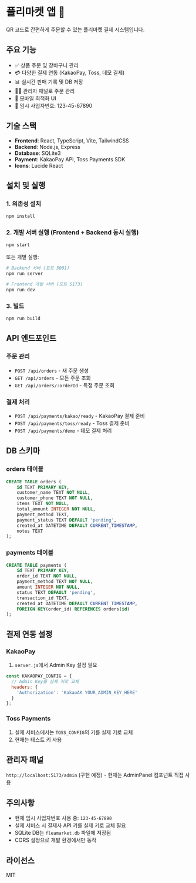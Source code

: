 # 플리마켓 앱 🎪

QR 코드로 간편하게 주문할 수 있는 플리마켓 결제 시스템입니다.

## 주요 기능

- ✅ 상품 주문 및 장바구니 관리
- 💳 다양한 결제 연동 (KakaoPay, Toss, 데모 결제)
- 📊 실시간 판매 기록 및 DB 저장
- 👨‍💼 관리자 패널로 주문 관리
- 📱 모바일 최적화 UI
- 🏢 임시 사업자번호: 123-45-67890

## 기술 스택

- **Frontend**: React, TypeScript, Vite, TailwindCSS
- **Backend**: Node.js, Express
- **Database**: SQLite3
- **Payment**: KakaoPay API, Toss Payments SDK
- **Icons**: Lucide React

## 설치 및 실행

### 1. 의존성 설치
```bash
npm install
```

### 2. 개발 서버 실행 (Frontend + Backend 동시 실행)
```bash
npm start
```

또는 개별 실행:
```bash
# Backend 서버 (포트 3001)
npm run server

# Frontend 개발 서버 (포트 5173)
npm run dev
```

### 3. 빌드
```bash
npm run build
```

## API 엔드포인트

### 주문 관리
- `POST /api/orders` - 새 주문 생성
- `GET /api/orders` - 모든 주문 조회
- `GET /api/orders/:orderId` - 특정 주문 조회

### 결제 처리
- `POST /api/payments/kakao/ready` - KakaoPay 결제 준비
- `POST /api/payments/toss/ready` - Toss 결제 준비
- `POST /api/payments/demo` - 데모 결제 처리

## DB 스키마

### orders 테이블
```sql
CREATE TABLE orders (
    id TEXT PRIMARY KEY,
    customer_name TEXT NOT NULL,
    customer_phone TEXT NOT NULL,
    items TEXT NOT NULL,
    total_amount INTEGER NOT NULL,
    payment_method TEXT,
    payment_status TEXT DEFAULT 'pending',
    created_at DATETIME DEFAULT CURRENT_TIMESTAMP,
    notes TEXT
);
```

### payments 테이블
```sql
CREATE TABLE payments (
    id TEXT PRIMARY KEY,
    order_id TEXT NOT NULL,
    payment_method TEXT NOT NULL,
    amount INTEGER NOT NULL,
    status TEXT DEFAULT 'pending',
    transaction_id TEXT,
    created_at DATETIME DEFAULT CURRENT_TIMESTAMP,
    FOREIGN KEY(order_id) REFERENCES orders(id)
);
```

## 결제 연동 설정

### KakaoPay
1. `server.js`에서 Admin Key 설정 필요
```javascript
const KAKAOPAY_CONFIG = {
  // Admin Key를 실제 키로 교체
  headers: {
    'Authorization': 'KakaoAK YOUR_ADMIN_KEY_HERE'
  }
};
```

### Toss Payments
1. 실제 서비스에서는 `TOSS_CONFIG`의 키를 실제 키로 교체
2. 현재는 테스트 키 사용

## 관리자 패널

`http://localhost:5173/admin` (구현 예정) - 현재는 AdminPanel 컴포넌트 직접 사용

## 주의사항

- 현재 임시 사업자번호 사용 중: `123-45-67890`
- 실제 서비스 시 결제사 API 키를 실제 키로 교체 필요
- SQLite DB는 `fleamarket.db` 파일에 저장됨
- CORS 설정으로 개발 환경에서만 동작

## 라이선스

MIT

